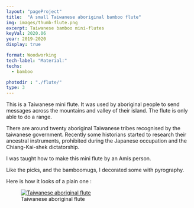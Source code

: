 ```yaml
---
layout: "pageProject"
title:  "A small Taiwanese aboriginal bamboo flute"
img: images/thumb-flute.png
excerpt: Taiwanese bamboo mini-flutes
keyVal: 2020.06
year: 2019-2020
display: true

format: Woodworking
tech-label: "Material:"
techs:
  - bamboo

photodir : "./flute/"
type: 3
---
```

<p>This is a Taiwanese mini flute. It was used by aboriginal people to send messages across the mountains and valley of their island. The flute is only able to do a range.</p>

<p>There are around twenty aboriginal Taiwanese tribes recognised by the taiwanese government. Recently some historians started to research their ancestral instruments, prohibited during the Japanese occupation and the Chiang-Kai-shek dictatorship.</p>

<p>I was taught how to make this mini flute by an Amis person.</p>

<p>Like the picks, and the bamboomugs, I decorated some with pyrography.</p>

<p>Here is how it looks of a plain one : </p>
<div class="project-gallery">
    <figure itemprop="associatedMedia" itemscope itemtype="http://schema.org/ImageObject">
        <a href="{{page.photodir}}flute.png" itemprop="contentUrl" data-size="4010x3008">
          <img class="project-image" src="{{page.photodir}}thumb-flute.png" itemprop="thumbnail" alt="Taiwanese aboriginal flute" />
        </a>
        <figcaption itemprop="caption description">Taiwanese aboriginal flute</figcaption>
    </figure>
</div>